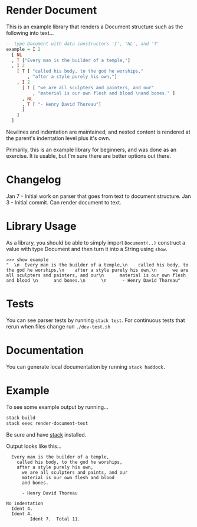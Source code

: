 # Render Document

This is an example library that renders a Document structure such as the
following into text...

```haskell
-- type Document with data constructors 'I', 'NL', and 'T'
example = I 2
  [ NL
  , T ["Every man is the builder of a temple,"]
  , I 2
    [ T [ "called his body, to the god he worships,"
        , "after a style purely his own,"]
    , I 2
      [ T [ "we are all sculpters and painters, and our"
          , "material is our own flesh and blood \nand bones." ]
      , NL
      , T [ "- Henry David Thoreau"]
      ]
    ]
  ]
```

Newlines and indentation are maintained, and nested content is rendered
at the parent's indentation level plus it's own.

Primarily, this is an example library for beginners, and was done as an
exercise.  It is usable, but I'm sure there are better options out there.

# Changelog
Jan 7 - Initial work on parser that goes from text to document structure.
Jan 3 - Initial commit.  Can render document to text.

# Library Usage

As a library, you should be able to simply import `Document(..)` construct a
value with type Document and then turn it into a String using `show`.

```
>>> show example
"  \n  Every man is the builder of a temple,\n    called his body, to the god he worships,\n    after a style purely his own,\n      we are all sculpters and painters, and our\n      material is our own flesh and blood \n      and bones.\n      \n      - Henry David Thoreau"
```

# Tests

You can see parser tests by running `stack test`.  For continuous tests that
rerun when files change run `./dev-test.sh`

# Documentation

You can generate local documentation by running `stack haddock.`

# Example

To see some example output by running...

```bash
stack build
stack exec render-document-test
```

Be sure and have [stack](https://docs.haskellstack.org/en/stable/README/) installed.

Output looks like this...

```
  Every man is the builder of a temple,
    called his body, to the god he worships,
    after a style purely his own,
      we are all sculpters and paints, and our
      material is our own flesh and blood
      and bones.

      - Henry David Thoreau

No indentation
  Ident 4.
  Ident 4.
         Ident 7.  Total 11.
```
